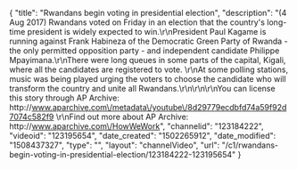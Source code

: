 {
    "title": "Rwandans begin voting in presidential election",
    "description": "(4 Aug 2017) Rwandans voted on Friday in an election that the country's long-time president is widely expected to win.\r\nPresident Paul Kagame is running against Frank Habineza of the Democratic Green Party of Rwanda - the only permitted opposition party - and independent candidate Philippe Mpayimana.\r\nThere were long queues in some parts of the capital, Kigali, where all the candidates are registered to vote.  \r\nAt some polling stations, music was being played urging the voters to choose the candidate who will transform the country and unite all Rwandans.\r\n\r\n\r\nYou can license this story through AP Archive: http:\/\/www.aparchive.com\/metadata\/youtube\/8d29779ecdbfd74a59f92d7074c582f9 \r\nFind out more about AP Archive: http:\/\/www.aparchive.com\/HowWeWork",
    "channelid": "123184222",
    "videoid": "123195654",
    "date_created": "1502265912",
    "date_modified": "1508437327",
    "type": "",
    "layout": "channelVideo",
    "url": "\/c1\/rwandans-begin-voting-in-presidential-election\/123184222-123195654"
}